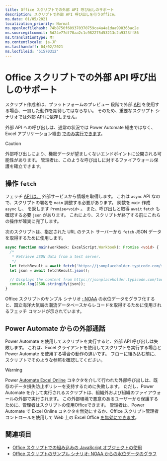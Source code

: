 ```yaml
---
title: Office スクリプトでの外部 API 呼び出しのサポート
description: スクリプトで外部 API 呼び出しを行うOffice。
ms.date: 01/05/2021
localization_priority: Normal
ms.openlocfilehash: 74b8750f609370370759ca4a4a1daa998363ac2e
ms.sourcegitcommit: 5d24e77df70aa2c1c982275d53213c2a9323ff86
ms.translationtype: MT
ms.contentlocale: ja-JP
ms.lasthandoff: 04/02/2021
ms.locfileid: "51570312"
---
```

# <a name="external-api-call-support-in-office-scripts"></a>Office スクリプトでの外部 API 呼び出しのサポート

スクリプト作成者は、プラットフォームのプレビュー 段階で外部 [API](https://developer.mozilla.org/docs/Web/API) を使用する場合、一貫した動作を期待してはならない。 そのため、重要なスクリプト シナリオでは外部 API に依存しません。

外部 API への呼び出しは、通常の状況では Power Automate 経由ではなく、Excel アプリケーション経由 [でのみ実行できます](#external-calls-from-power-automate)。

> [!CAUTION]
> 外部呼び出しにより、機密データが望ましくないエンドポイントに公開される可能性があります。 管理者は、このような呼び出しに対するファイアウォール保護を確立できます。

## <a name="working-with-fetch"></a>操作 `fetch`

フェッチ [API は、](https://developer.mozilla.org/docs/Web/API/Fetch_API) 外部サービスから情報を取得します。 これは `async` API なので、スクリプトの署名を `main` 調整する必要があります。 関数を `main` 作成 `async` し、 を返します `Promise<void>` 。 また、呼び出しと取得 `await` `fetch` も確認する必要 `json` があります。 これにより、スクリプトが終了する前にこれらの操作が確実に完了します。

次のスクリプトは、指定された URL のテスト サーバーから `fetch` JSON データを取得するために使用します。

```TypeScript
async function main(workbook: ExcelScript.Workbook): Promise <void> {
  /* 
   * Retrieve JSON data from a test server.
   */
  let fetchResult = await fetch('https://jsonplaceholder.typicode.com/todos/1');
  let json = await fetchResult.json();

  // Displays the content from https://jsonplaceholder.typicode.com/todos/1
  console.log(JSON.stringify(json));
}
```

Office スクリプトのサンプル シナリオ [: NOAA](../resources/scenarios/noaa-data-fetch.md) の水位データをグラフ化すると、国立海洋大気局の潮流データベースからレコードを取得するために使用されるフェッチ コマンドが示されています。

## <a name="external-calls-from-power-automate"></a>Power Automate からの外部通話

Power Automate を使用してスクリプトを実行すると、外部 API 呼び出しは失敗します。 これは、Excel クライアントを使用してスクリプトを実行する場合と Power Automate を使用する場合の動作の違いです。 フローに組み込む前に、スクリプトでそのような参照を確認してください。

> [!WARNING]
> Power [Automate Excel Online](/connectors/excelonlinebusiness) コネクタを介して行われた外部呼び出しは、既存のデータ損失防止ポリシーを支持するために失敗します。 ただし、Power Automate を介して実行されるスクリプトは、組織外および組織のファイアウォールの外部で実行されます。 この外部環境で悪意のあるユーザーから保護するために、管理者はスクリプトの使用Officeできます。 管理者は、Power Automate で Excel Online コネクタを無効にするか、Office スクリプト管理者コントロールを使用して Web 上の Excel Office [を無効にできます](/microsoft-365/admin/manage/manage-office-scripts-settings)。

## <a name="see-also"></a>関連項目

- [Office スクリプトでの組み込みの JavaScript オブジェクトの使用](javascript-objects.md)
- [Office スクリプトのサンプル シナリオ: NOAA からの水位データのグラフ](../resources/scenarios/noaa-data-fetch.md)
